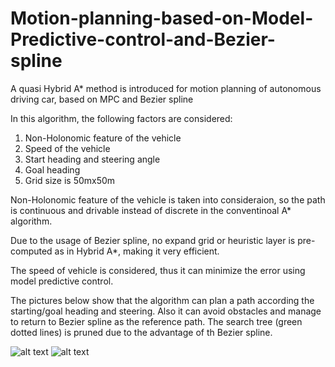 # Motion-planning-based-on-Model-Predictive-control-and-Bezier-spline
A quasi Hybrid A* method is introduced for motion planning of autonomous driving car, based on MPC and Bezier spline 

In this algorithm, the following factors are considered:

1. Non-Holonomic feature of the vehicle
2. Speed of the vehicle
3. Start heading and steering angle
4. Goal heading
5. Grid size is 50mx50m

Non-Holonomic feature of the vehicle is taken into consideraion, so the path is continuous and drivable instead of discrete in the
conventinoal A* algorithm.

Due to the usage of Bezier spline, no expand grid or heuristic layer is pre-computed as in Hybrid A*, making it very efficient.

The speed of vehicle is considered, thus it can minimize the error using model predictive control.

The pictures below show that the algorithm can plan a path according the starting/goal heading and steering.
Also it can avoid obstacles and manage to return to Bezier spline as the reference path.
The search tree (green dotted lines) is pruned due to the advantage of th Bezier spline.

![alt text](https://github.com/paulyehtw/Motion-planning-based-on-Model-Predictive-control-and-Bezier-spline/blob/master/Obstacle_Avoid.png)
![alt text](https://github.com/paulyehtw/Motion-planning-based-on-Model-Predictive-control-and-Bezier-spline/blob/master/Search_Tree.png)
